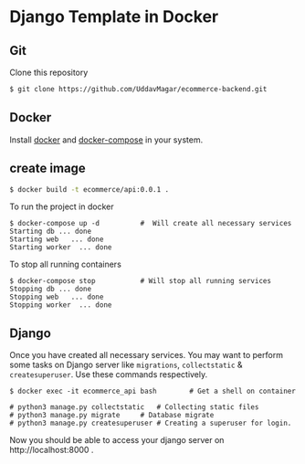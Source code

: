 # Django Template in Docker


## Git

Clone this repository
```sh
$ git clone https://github.com/UddavMagar/ecommerce-backend.git
```
## Docker
Install [docker](https://docs.docker.com/engine/install/) and [docker-compose](https://docs.docker.com/compose/install/) in your system.

## create image
```sh
$ docker build -t ecommerce/api:0.0.1 .
```

To run the project in docker

    $ docker-compose up -d			#  Will create all necessary services
    Starting db ... done
    Starting web   ... done
    Starting worker  ... done

To stop all running containers

    $ docker-compose stop			# Will stop all running services
    Stopping db ... done
    Stopping web   ... done
    Stopping worker  ... done

## Django
Once you have created all necessary services. You may want to perform some tasks on Django server like `migrations`, `collectstatic` & `createsuperuser`.
Use these commands respectively.

    $ docker exec -it ecommerce_api bash		# Get a shell on container

    # python3 manage.py collectstatic 	# Collecting static files
    # python3 manage.py migrate		# Database migrate
    # python3 manage.py createsuperuser	# Creating a superuser for login.

Now you should be able to access your django server on http://localhost:8000 .


